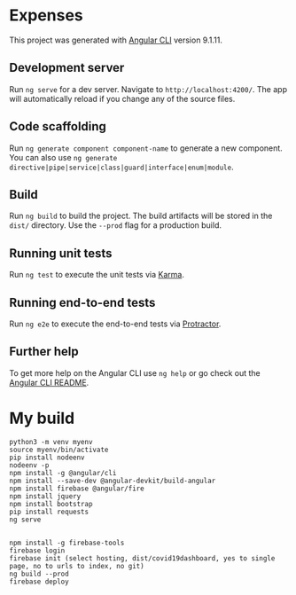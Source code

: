# Expenses

This project was generated with [Angular CLI](https://github.com/angular/angular-cli) version 9.1.11.

## Development server

Run `ng serve` for a dev server. Navigate to `http://localhost:4200/`. The app will automatically reload if you change any of the source files.

## Code scaffolding

Run `ng generate component component-name` to generate a new component. You can also use `ng generate directive|pipe|service|class|guard|interface|enum|module`.

## Build

Run `ng build` to build the project. The build artifacts will be stored in the `dist/` directory. Use the `--prod` flag for a production build.

## Running unit tests

Run `ng test` to execute the unit tests via [Karma](https://karma-runner.github.io).

## Running end-to-end tests

Run `ng e2e` to execute the end-to-end tests via [Protractor](http://www.protractortest.org/).

## Further help

To get more help on the Angular CLI use `ng help` or go check out the [Angular CLI README](https://github.com/angular/angular-cli/blob/master/README.md).

# My build
```
python3 -m venv myenv
source myenv/bin/activate
pip install nodeenv
nodeenv -p
npm install -g @angular/cli
npm install --save-dev @angular-devkit/build-angular
npm install firebase @angular/fire
npm install jquery
npm install bootstrap
pip install requests
ng serve


npm install -g firebase-tools
firebase login
firebase init (select hosting, dist/covid19dashboard, yes to single page, no to urls to index, no git)
ng build --prod
firebase deploy
```
